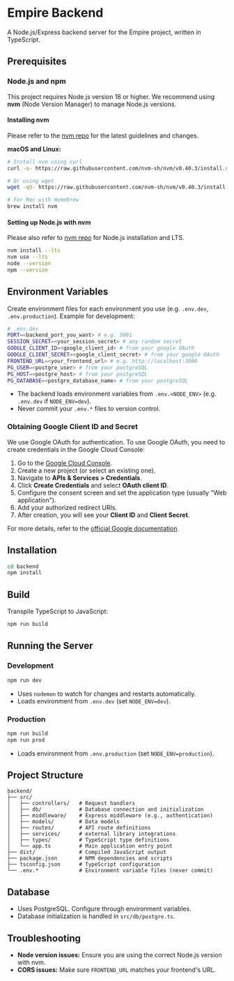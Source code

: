 # Empire Backend

A Node.js/Express backend server for the Empire project, written in TypeScript.

## Prerequisites

### Node.js and npm

This project requires Node.js version 18 or higher. We recommend using **nvm** (Node Version Manager) to manage Node.js versions.

#### Installing nvm

Please refer to the [nvm repo](https://github.com/nvm-sh/nvm?tab=readme-ov-file#installing-and-updating) for the latest guidelines and changes.

**macOS and Linux:**

```bash
# Install nvm using curl
curl -o- https://raw.githubusercontent.com/nvm-sh/nvm/v0.40.3/install.sh | bash

# Or using wget
wget -qO- https://raw.githubusercontent.com/nvm-sh/nvm/v0.40.3/install.sh | bash

# For Mac with Homebrew
brew install nvm
```

#### Setting up Node.js with nvm

Please also refer to [nvm repo](https://github.com/nvm-sh/nvm?tab=readme-ov-file#long-term-support) for Node.js installation and LTS.

```bash
nvm install --lts
nvm use --lts
node --version
npm --version
```

## Environment Variables

Create environment files for each environment you use (e.g. `.env.dev`, `.env.production`). Example for development:

```bash
# .env.dev
PORT=<backend_port_you_want> # e.g. 5001
SESSION_SECRET=<your_session_secret> # any random secret
GOOGLE_CLIENT_ID=<google_client_id> # from your google OAuth
GOOGLE_CLIENT_SECRET=<google_client_secret> # from your google OAuth
FRONTEND_URL=<your_frontend_url> # e.g. http://localhost:3000
PG_USER=<postgre_user> # from your postgreSQL
PG_HOST=<postgre_host> # from your postgreSQL
PG_DATABASE=<postgre_database_name> # from your postgreSQL
```

- The backend loads environment variables from `.env.<NODE_ENV>` (e.g. `.env.dev` if `NODE_ENV=dev`).
- Never commit your `.env.*` files to version control.

### Obtaining Google Client ID and Secret

We use Google OAuth for authentication. To use Google OAuth, you need to create credentials in the Google Cloud Console:

1. Go to the [Google Cloud Console](https://console.cloud.google.com/apis/credentials).
2. Create a new project (or select an existing one).
3. Navigate to **APIs & Services > Credentials**.
4. Click **Create Credentials** and select **OAuth client ID**.
5. Configure the consent screen and set the application type (usually "Web application").
6. Add your authorized redirect URIs.
7. After creation, you will see your **Client ID** and **Client Secret**.

For more details, refer to the [official Google documentation](https://developers.google.com/identity/protocols/oauth2/web-server#enable-apis).

## Installation

```bash
cd backend
npm install
```

## Build

Transpile TypeScript to JavaScript:

```bash
npm run build
```

## Running the Server

### Development

```bash
npm run dev
```

- Uses `nodemon` to watch for changes and restarts automatically.
- Loads environment from `.env.dev` (set `NODE_ENV=dev`).

### Production

```bash
npm run build
npm run prod
```

- Loads environment from `.env.production` (set `NODE_ENV=production`).

## Project Structure

```
backend/
├── src/
│   ├── controllers/   # Request handlers
│   ├── db/            # Database connection and initialization
│   ├── middleware/    # Express middleware (e.g., authentication)
│   ├── models/        # Data models
│   ├── routes/        # API route definitions
│   ├── services/      # external library integrations
│   ├── types/         # TypeScript type definitions
│   └── app.ts         # Main application entry point
├── dist/              # Compiled JavaScript output
├── package.json       # NPM dependencies and scripts
├── tsconfig.json      # TypeScript configuration
└── .env.*             # Environment variable files (never commit)
```

## Database

- Uses PostgreSQL. Configure through environment variables.
- Database initialization is handled in `src/db/postgre.ts`.

## Troubleshooting

- **Node version issues:** Ensure you are using the correct Node.js version with nvm.
- **CORS issues:** Make sure `FRONTEND_URL` matches your frontend's URL.

